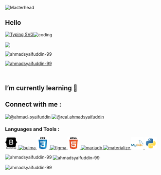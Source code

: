 ![Masterhead](https://i7x7p5b7.stackpathcdn.com/codrops/wp-content/uploads/2023/06/cliphoverslices_featured.gif?x82061)

## Hello

[![Typing SVG](https://readme-typing-svg.demolab.com?font=Fira+Code&weight=600&size=22&pause=1000&color=7849FF&random=false&width=435&lines=Hi+%F0%9F%91%8B%2C+I'm+Ahmad+Syaifuddin;I'm+Web+Development)](https://git.io/typing-svg)<img align="center" alt="coding" width=200 src="https://i.gifer.com/origin/5f/5fdd67c4d50ed3d8337229170131f0ea_w200.gif"/>

<img align="center" width=400 src="https://github.com/ahmadsyaifuddin-99/ahmadsyaifuddin-99/assets/77381720/c3b401ee-69b6-4b33-9ea8-24c9deef929e">

<p align="left" ><img src="https://komarev.com/ghpvc/?username=ahmadsyaifuddin-99&label=Profile%20views&color=0e75b6&style=flat" alt="ahmadsyaifuddin-99" /> </p>

<p align="left"> <a href="https://github.com/ryo-ma/github-profile-trophy"><img src="https://github-profile-trophy.vercel.app/?username=ahmadsyaifuddin-99" alt="ahmadsyaifuddin-99" /></a> </p>

<p align="left"> <a href="https://twitter.com/" target="blank"><img src="https://img.shields.io/twitter/follow/?logo=twitter&style=for-the-badge" alt="" /></a> </p>

## I’m currently learning 🌱

<!-- <p align="left" <a href="https://developer.mozilla.org/en-US/docs/Web/JavaScript" target="_blank" rel="noreferrer"><img src="https://raw.githubusercontent.com/devicons/devicon/master/icons/javascript/javascript-original.svg" alt="javascript" width="50" height="50"></a>

<a href="https://www.php.net" target="_blank" rel="noreferrer"> <img src="https://raw.githubusercontent.com/devicons/devicon/master/icons/php/php-original.svg" alt="php" width="50" height="50"/>
</a>

</p> -->

## Connect with me :

<p align="left">
<a href="https://codepen.io/ahmad-syaifuddin" target="blank"><img align="center" src="https://raw.githubusercontent.com/rahuldkjain/github-profile-readme-generator/master/src/images/icons/Social/codepen.svg" alt="@ahmad-syaifuddin" height="30" width="40" /></a>
<a href="https://instagram.com/real.ahmadsyaifuddin" target="blank"><img align="center" src="https://raw.githubusercontent.com/rahuldkjain/github-profile-readme-generator/master/src/images/icons/Social/instagram.svg" alt="@real.ahmadsyaifuddin" height="30" width="40" /></a>
</p>

<h3 align="left">Languages and Tools :</h3>
<p align="left"> <a href="https://getbootstrap.com" target="_blank" rel="noreferrer"> <img src="https://raw.githubusercontent.com/devicons/devicon/master/icons/bootstrap/bootstrap-plain-wordmark.svg" alt="bootstrap" width="40" height="40"/> </a> <a href="https://bulma.io/" target="_blank" rel="noreferrer"> <img src="https://raw.githubusercontent.com/gilbarbara/logos/804dc257b59e144eaca5bc6ffd16949752c6f789/logos/bulma.svg" alt="bulma" width="40" height="40"/> </a> <a href="https://www.w3schools.com/css/" target="_blank" rel="noreferrer"> <img src="https://raw.githubusercontent.com/devicons/devicon/master/icons/css3/css3-original-wordmark.svg" alt="css3" width="40" height="40"/> </a> <a href="https://www.figma.com/" target="_blank" rel="noreferrer"> <img src="https://www.vectorlogo.zone/logos/figma/figma-icon.svg" alt="figma" width="40" height="40"/> </a> <a href="https://www.w3.org/html/" target="_blank" rel="noreferrer"> <img src="https://raw.githubusercontent.com/devicons/devicon/master/icons/html5/html5-original-wordmark.svg" alt="html5" width="40" height="40"/> </a> <a href="https://mariadb.org/" target="_blank" rel="noreferrer"> <img src="https://www.vectorlogo.zone/logos/mariadb/mariadb-icon.svg" alt="mariadb" width="40" height="40"/> </a> <a href="https://materializecss.com/" target="_blank" rel="noreferrer"> <img src="https://raw.githubusercontent.com/prplx/svg-logos/5585531d45d294869c4eaab4d7cf2e9c167710a9/svg/materialize.svg" alt="materialize" width="40" height="40"/> </a> <a href="https://www.mysql.com/" target="_blank" rel="noreferrer"> <img src="https://raw.githubusercontent.com/devicons/devicon/master/icons/mysql/mysql-original-wordmark.svg" alt="mysql" width="40" height="40"/> </a> <a href="https://www.python.org" target="_blank" rel="noreferrer"> <img src="https://raw.githubusercontent.com/devicons/devicon/master/icons/python/python-original.svg" alt="python" width="40" height="40"/> </a> </p>

<p><img align="left" src="https://github-readme-stats.vercel.app/api/top-langs?username=ahmadsyaifuddin-99&show_icons=true&locale=en&layout=compact" alt="ahmadsyaifuddin-99" /></p>

<p>&nbsp;<img align="center" src="https://github-readme-stats.vercel.app/api?username=ahmadsyaifuddin-99&show_icons=true&locale=en" alt="ahmadsyaifuddin-99" /></p>

<p><img align="center" src="https://github-readme-streak-stats.herokuapp.com/?user=ahmadsyaifuddin-99&" alt="ahmadsyaifuddin-99" /></p>
